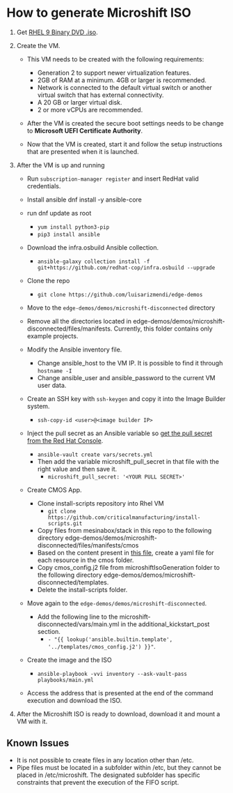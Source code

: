 # How to generate Microshift ISO

1. Get [RHEL 9 Binary DVD .iso](https://access.redhat.com/downloads/content/rhel).
2. Create the VM.
    
    - This VM needs to be created with the following requirements:

        - Generation 2 to support newer virtualization features.
        - 2GB of RAM at a minimum. 4GB or larger is  recommended.
        - Network is connected to the default virtual switch or another virtual switch that has external connectivity.
        - A 20 GB or larger virtual disk.
        - 2 or more vCPUs are recommended.
    - After the VM is created the secure boot settings needs to be change to **Microsoft UEFI Certificate Authority**. 
    - Now that the VM is created, start it and follow the setup instructions that are presented when it is launched.
3. After the VM is up and running

    - Run `subscription-manager register` and insert RedHat valid credentials.
    - Install ansible dnf install -y ansible-core
    - run dnf update as root
        - `yum install python3-pip`
        - `pip3 install ansible`
    -  Download the infra.osbuild Ansible collection.
        - `ansible-galaxy collection install -f git+https://github.com/redhat-cop/infra.osbuild --upgrade ` 
    - Clone the repo
        - `git clone https://github.com/luisarizmendi/edge-demos`
    - Move to the `edge-demos/demos/microshift-disconnected` directory
    - Remove all the directories located in edge-demos/demos/microshift-disconnected/files/manifests. Currently, this folder contains only example projects. 
    - Modify the Ansible inventory file.
        - Change ansible_host to the VM IP. It is possible to find it through `hostname -I`
        - Change ansible_user and ansible_password to the current VM user data.
    - Create an SSH key with `ssh-keygen` and copy it into the Image Builder system.
        - `ssh-copy-id <user>@<image builder IP> `
    - Inject the pull secret as an Ansible variable so [get the pull secret from the Red Hat Console](https://console.redhat.com/openshift/install/pull-secret).
        - `ansible-vault create vars/secrets.yml`
        - Then add the variable microshift_pull_secret in that file with the right value and then save it.
            - `microshift_pull_secret: '<YOUR PULL SECRET>'`
    - Create CMOS App.
        - Clone install-scripts repository into Rhel VM
            - `git clone https://github.com/criticalmanufacturing/install-scripts.git`
        - Copy files from mesinabox/stack in this repo to the following directory edge-demos/demos/microshift-disconnected/files/manifests/cmos
        - Based on the content present in [this file](https://github.com/traefik/traefik/blob/v2.10/docs/content/reference/dynamic-configuration/kubernetes-crd-definition-v1.yml), create a yaml file for each resource in the cmos folder. 
        - Copy cmos_config.j2 file from microshiftIsoGeneration folder to the following directory edge-demos/demos/microshift-disconnected/templates.
        - Delete the install-scripts folder.
    - Move again to the `edge-demos/demos/microshift-disconnected`.
        - Add the following line to the microshift-disconnected/vars/main.yml in the additional_kickstart_post section.
            - `- "{{ lookup('ansible.builtin.template', '../templates/cmos_config.j2') }}"`.

    - Create the image and the ISO
        - `ansible-playbook -vvi inventory --ask-vault-pass playbooks/main.yml` 
    - Access the address that is presented at the end of the command execution and download the ISO.

4. After the Microshift ISO is ready to download, download it and mount a VM with it.


## Known Issues

- It is not possible to create files in any location other than /etc.
- Pipe files must be located in a subfolder within /etc, but they cannot be placed in /etc/microshift. The designated subfolder has specific constraints that prevent the execution of the FIFO script.




